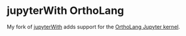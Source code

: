 jupyterWith OrthoLang
=====================

My fork of [jupyterWith][upstream] adds support for the
[OrthoLang Jupyter kernel][kernel].

[upstream]: https://github.com/tweag/jupyterWith
[kernel]: https://github.com/jefdaj/ortholang-jupyter-kernel
